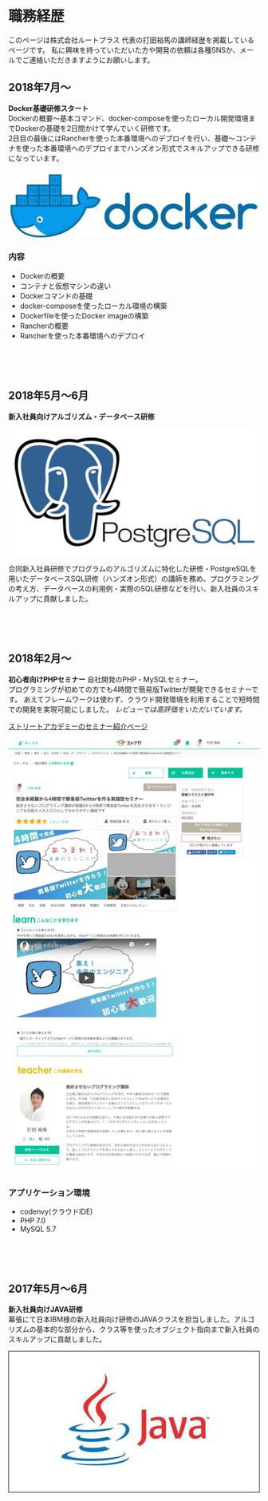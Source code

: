 # 職務経歴
このページは株式会社ルートプラス 代表の打田裕馬の講師経歴を掲載しているページです。
私に興味を持っていただいた方や開発の依頼は各種SNSか、メールでご連絡いただきますようにお願いします。　　


## 2018年7月〜
**Docker基礎研修スタート**　　  
Dockerの概要〜基本コマンド、docker-composeを使ったローカル開発環境までDockerの基礎を2日間かけて学んでいく研修です。  
2日目の最後にはRancherを使った本番環境へのデプロイを行い、基礎〜コンテナを使った本番環境へのデプロイまでハンズオン形式でスキルアップできる研修になっています。  

![Docker](/assets/images/docker.png)


### 内容
- Dockerの概要
- コンテナと仮想マシンの違い
- Dockerコマンドの基礎
- docker-composeを使ったローカル環境の構築
- Dockerfileを使ったDocker imageの構築
- Rancherの概要
- Rancherを使った本番環境へのデプロイ

<br/>
<br/>
<br/>

## 2018年5月〜6月

**新入社員向けアルゴリズム・データベース研修**

![postgresql](/assets/images/postgres.jpg)

合同新入社員研修でプログラムのアルゴリズムに特化した研修・PostgreSQLを用いたデータベースSQL研修（ハンズオン形式）の講師を務め、プログラミングの考え方、データベースの利用例・実際のSQL研修などを行い、新入社員のスキルアップに貢献しました。

<br/>
<br/>
<br/>


## 2018年2月〜

**初心者向けPHPセミナー**
自社開発のPHP・MySQLセミナー。  
プログラミングが初めての方でも4時間で簡易版Twitterが開発できるセミナーです。
あえてフレームワークは使わず、クラウド開発環境を利用することで短時間での開発を実現可能にしました。
*レビューでは高評価をいただいています。*

[ストリートアカデミーのセミナー紹介ページ](https://www.street-academy.com/myclass/29860)

![twitter](/assets/images/twitter.png)

### アプリケーション環境
- codenvy(クラウドIDE)
- PHP 7.0
- MySQL 5.7

<br/>
<br/>
<br/>

## 2017年5月〜6月

**新入社員向けJAVA研修**  
幕張にて日本IBM様の新入社員向け研修のJAVAクラスを担当しました。アルゴリズムの基本的な部分から、クラス等を使ったオブジェクト指向まで新入社員のスキルアップに貢献しました。

![java](/assets/images/java.jpg)
